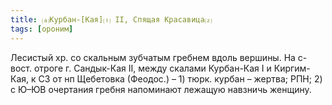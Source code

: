 ```yaml
---
title: ⒜Курбан-[Кая]⒯ II, Спящая Красавица⒵
tags: [ороним]
---
```


Лесистый хр. со скальным зубчатым гребнем вдоль вершины. На с-вост. отроге г.
Сандык-Кая II, между скалами Курбан-Кая I и Киргим-Кая, к СЗ от нп Щебетовка
(Феодос.) – 1) тюрк. курбан – жертва; РПН; 2) с Ю–ЮВ очертания гребня напоминают
лежащую навзничь женщину.
